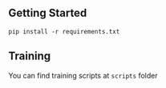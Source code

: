 ## Getting Started
`pip install -r requirements.txt`

## Training
You can find training scripts at `scripts` folder
